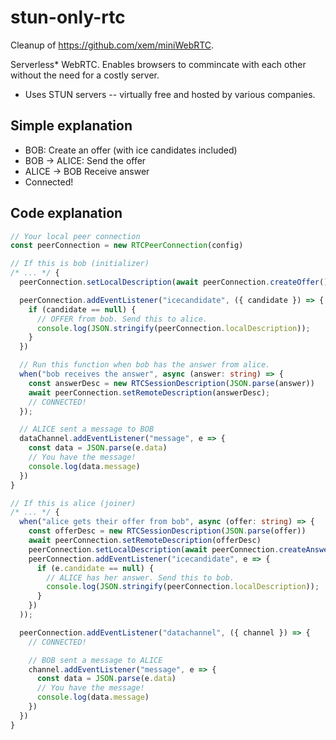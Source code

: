 # stun-only-rtc

Cleanup of https://github.com/xem/miniWebRTC.

Serverless* WebRTC. Enables browsers to commincate with each other without the need for a costly server.

* Uses STUN servers -- virtually free and hosted by various companies.

## Simple explanation
* BOB: Create an offer (with ice candidates included)
* BOB -> ALICE: Send the offer
* ALICE -> BOB Receive answer
* Connected!

## Code explanation

```ts
// Your local peer connection
const peerConnection = new RTCPeerConnection(config)

// If this is bob (initializer)
/* ... */ {
  peerConnection.setLocalDescription(await peerConnection.createOffer())

  peerConnection.addEventListener("icecandidate", ({ candidate }) => {
    if (candidate == null) {
      // OFFER from bob. Send this to alice.
      console.log(JSON.stringify(peerConnection.localDescription));
    }
  })

  // Run this function when bob has the answer from alice.
  when("bob receives the answer", async (answer: string) => {
    const answerDesc = new RTCSessionDescription(JSON.parse(answer))
    await peerConnection.setRemoteDescription(answerDesc);
    // CONNECTED!
  });

  // ALICE sent a message to BOB
  dataChannel.addEventListener("message", e => {
    const data = JSON.parse(e.data)
    // You have the message!
    console.log(data.message)
  })
}

// If this is alice (joiner)
/* ... */ {
  when("alice gets their offer from bob", async (offer: string) => {
    const offerDesc = new RTCSessionDescription(JSON.parse(offer))
    await peerConnection.setRemoteDescription(offerDesc)
    peerConnection.setLocalDescription(await peerConnection.createAnswer())
    peerConnection.addEventListener("icecandidate", e => {
      if (e.candidate == null) {
        // ALICE has her answer. Send this to bob.
        console.log(JSON.stringify(peerConnection.localDescription));
      }
    })
  ));

  peerConnection.addEventListener("datachannel", ({ channel }) => {
    // CONNECTED!

    // BOB sent a message to ALICE
    channel.addEventListener("message", e => {
      const data = JSON.parse(e.data)
      // You have the message!
      console.log(data.message)
    })
  })
}
```